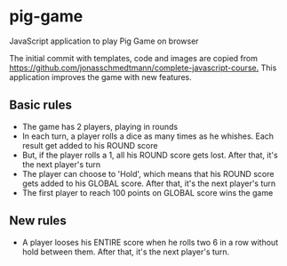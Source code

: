 # pig-game

JavaScript application to play Pig Game on browser

The initial commit with templates, code and images are copied from <https://github.com/jonasschmedtmann/complete-javascript-course.> This application improves the game with new features.

## Basic rules

- The game has 2 players, playing in rounds
- In each turn, a player rolls a dice as many times as he whishes. Each result get added to his ROUND score
- But, if the player rolls a 1, all his ROUND score gets lost. After that, it's the next player's turn
- The player can choose to 'Hold', which means that his ROUND score gets added to his GLOBAL score. After that, it's the next player's turn
- The first player to reach 100 points on GLOBAL score wins the game

## New rules

- A player looses his ENTIRE score when he rolls two 6 in a row without hold between them. After that, it's the next player's turn.
